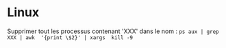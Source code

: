 Linux
=====

Supprimer tout les processus contenant 'XXX' dans le nom :  `ps aux | grep XXX | awk  '{print \$2}' | xargs  kill -9`
